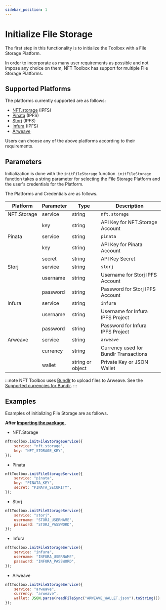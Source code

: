 ```yaml
---
sidebar_position: 1
---
```


# Initialize File Storage

The first step in this functionality is to initialize the Toolbox with a File Storage Platform.

In order to incorporate as many user requirements as possible and not impose any choice on them,
NFT Toolbox has support for multiple File Storage Platforms.

## Supported Platforms

The platforms currently supported are as follows:

-   [NFT.storage](https://nft.storage/) (IPFS)
-   [Pinata](https://www.pinata.cloud/) (IPFS)
-   [Storj](https://www.storj.io/ipfs) (IPFS)
-   [Infura](https://infura.io/product/ipfs) (IPFS)
-   [Arweave](https://www.arweave.org/)

Users can choose any of the above platforms according to their requirements.

## Parameters

Initialization is done with the `initFileStorage` function.
`initFileStorage` function takes a string parameter for selecting the File Storage Platform and
the user's credentials for the Platform.

The Platforms and Credentials are as follows.

| Platform    | Parameter | Type             | Description                           |
| ----------- | --------- | ---------------- | ------------------------------------- |
| NFT.Storage | service   | string           | `nft.storage`                         |
|             | key       | string           | API Key for NFT.Storage Account       |
| Pinata      | service   | string           | `pinata`                              |
|             | key       | string           | API Key for Pinata Account            |
|             | secret    | string           | API Key Secret                        |
| Storj       | service   | string           | `storj`                               |
|             | username  | string           | Username for Storj IPFS Account       |
|             | password  | string           | Password for Storj IPFS Account       |
| Infura      | service   | string           | `infura`                              |
|             | username  | string           | Username for Infura IPFS Project      |
|             | password  | string           | Password for Infura IPFS Project      |
| Arweave     | service   | string           | `arweave`                             |
|             | currency  | string           | Currency used for Bundlr Transactions |
|             | wallet    | string or object | Private Key or JSON Wallet            |

:::note
NFT Toolbox uses [Bundlr](https://bundlr.network/) to upload files to Arweave. See the [Supported currencies for Bundlr](https://docs.bundlr.network/docs/currencies).
:::

## Examples

Examples of initializing File Storage are as follows.

**After [Importing the package](/docs/intro#import-it-in-your-project),**

-   NFT.Storage

```javascript
nftToolbox.initFileStorageService({
	service: "nft.storage",
	key: "NFT_STORAGE_KEY",
});
```

-   Pinata

```javascript
nftToolbox.initFileStorageService({
	service: "pinata",
	key: "PINATA_KEY",
	secret: "PINATA_SECURITY",
});
```

-   Storj

```javascript
nftToolbox.initFileStorageService({
	service: "storj",
	username: "STORJ_USERNAME",
	password: "STORJ_PASSWORD",
});
```

-   Infura

```javascript
nftToolbox.initFileStorageService({
	service: "infura",
	username: "INFURA_USERNAME",
	password: "INFURA_PASSWORD",
});
```

-   Arweave

```javascript
nftToolbox.initFileStorageService({
	service: "arweave",
	currency: "arweave",
	wallet: JSON.parse(readFileSync("ARWEAVE_WALLET.json").toString()),
});
```
